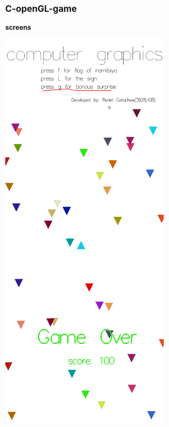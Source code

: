 # C-openGL-game
## screens
![game screen](./imgs/GAME.PNG "game screen one")
![game 1 screen](./imgs/GAME1.PNG "game screen two")
![game 2 screen](./imgs/GAME2.PNG "game screen three")

